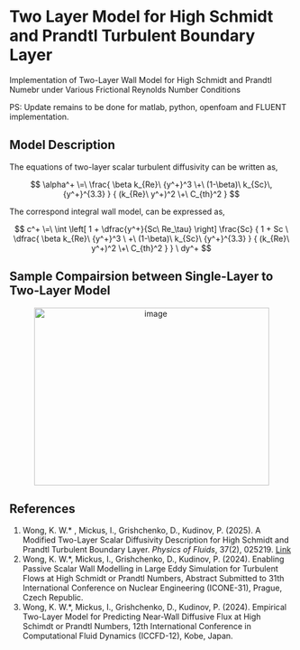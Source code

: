 # Two Layer Model for High Schmidt and Prandtl Turbulent Boundary Layer
Implementation of Two-Layer Wall Model for High Schmidt and Prandtl Numebr under Various Frictional Reynolds Number Conditions

PS: Update remains to be done for matlab, python, openfoam and FLUENT implementation.

## Model Description
The equations of two-layer scalar turbulent diffusivity can be written as,

$$
\alpha^+ \=\ 
\frac{ \beta k_{Re}\ {y^+}^3 \+\ (1-\beta)\ k_{Sc}\,{y^+}^{3.3} }
     { (k_{Re}\ y^+)^2 \+\ C_{th}^2 }
$$

The correspond integral wall model, can be expressed as,

$$
c^+ \=\ 
\int \left[
   1 + \dfrac{y^+}{Sc\ Re_\tau} \right] \frac{Sc}
        { 1 + Sc \ \dfrac{ \beta k_{Re}\ {y^+}^3 \ +\  (1-\beta)\ k_{Sc}\ {y^+}^{3.3} }
                             { (k_{Re}\ y^+)^2 \+\ C_{th}^2 } }
 \ dy^+
$$

## Sample Compairsion between Single-Layer to Two-Layer Model
<p align="center">
  <img width="417" height="315" alt="image" src="https://github.com/user-attachments/assets/92c5f26c-0a41-4792-93d9-6705549edd5a" />
</p>


## References
1. Wong, K. W.* , Mickus, I., Grishchenko, D., Kudinov, P. (2025). A Modified Two-Layer Scalar Diffusivity Description for High Schmidt and Prandtl Turbulent Boundary Layer. *Physics of Fluids*, 37(2), 025219. [Link](https://pubs.aip.org/aip/pof/article/37/2/025219/3337468/A-modified-two-layer-scalar-diffusivity)
2. Wong, K. W.\*, Mickus, I., Grishchenko, D., Kudinov, P. (2024). Enabling Passive Scalar Wall Modelling in Large Eddy Simulation for Turbulent Flows at High Schmidt or Prandtl Numbers, Abstract Submitted to 31th International Conference on Nuclear Engineering (ICONE-31), Prague, Czech Republic.
3. Wong, K. W.\*, Mickus, I., Grishchenko, D., Kudinov, P. (2024). Empirical Two-Layer Model for Predicting Near-Wall Diffusive Flux at High Schimdt or Prandtl Numbers, 12th International Conference in Computational Fluid Dynamics (ICCFD-12), Kobe, Japan.


